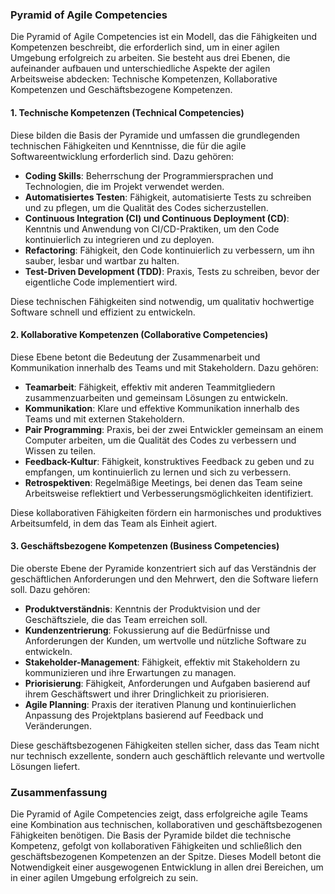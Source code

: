 ### Pyramid of Agile Competencies

Die Pyramid of Agile Competencies ist ein Modell, das die Fähigkeiten und Kompetenzen beschreibt, die erforderlich sind, um in einer agilen Umgebung erfolgreich zu arbeiten. Sie besteht aus drei Ebenen, die aufeinander aufbauen und unterschiedliche Aspekte der agilen Arbeitsweise abdecken: Technische Kompetenzen, Kollaborative Kompetenzen und Geschäftsbezogene Kompetenzen.

#### 1. Technische Kompetenzen (Technical Competencies)

Diese bilden die Basis der Pyramide und umfassen die grundlegenden technischen Fähigkeiten und Kenntnisse, die für die agile Softwareentwicklung erforderlich sind. Dazu gehören:

- **Coding Skills**: Beherrschung der Programmiersprachen und Technologien, die im Projekt verwendet werden.
- **Automatisiertes Testen**: Fähigkeit, automatisierte Tests zu schreiben und zu pflegen, um die Qualität des Codes sicherzustellen.
- **Continuous Integration (CI) und Continuous Deployment (CD)**: Kenntnis und Anwendung von CI/CD-Praktiken, um den Code kontinuierlich zu integrieren und zu deployen.
- **Refactoring**: Fähigkeit, den Code kontinuierlich zu verbessern, um ihn sauber, lesbar und wartbar zu halten.
- **Test-Driven Development (TDD)**: Praxis, Tests zu schreiben, bevor der eigentliche Code implementiert wird.

Diese technischen Fähigkeiten sind notwendig, um qualitativ hochwertige Software schnell und effizient zu entwickeln.

#### 2. Kollaborative Kompetenzen (Collaborative Competencies)

Diese Ebene betont die Bedeutung der Zusammenarbeit und Kommunikation innerhalb des Teams und mit Stakeholdern. Dazu gehören:

- **Teamarbeit**: Fähigkeit, effektiv mit anderen Teammitgliedern zusammenzuarbeiten und gemeinsam Lösungen zu entwickeln.
- **Kommunikation**: Klare und effektive Kommunikation innerhalb des Teams und mit externen Stakeholdern.
- **Pair Programming**: Praxis, bei der zwei Entwickler gemeinsam an einem Computer arbeiten, um die Qualität des Codes zu verbessern und Wissen zu teilen.
- **Feedback-Kultur**: Fähigkeit, konstruktives Feedback zu geben und zu empfangen, um kontinuierlich zu lernen und sich zu verbessern.
- **Retrospektiven**: Regelmäßige Meetings, bei denen das Team seine Arbeitsweise reflektiert und Verbesserungsmöglichkeiten identifiziert.

Diese kollaborativen Fähigkeiten fördern ein harmonisches und produktives Arbeitsumfeld, in dem das Team als Einheit agiert.

#### 3. Geschäftsbezogene Kompetenzen (Business Competencies)

Die oberste Ebene der Pyramide konzentriert sich auf das Verständnis der geschäftlichen Anforderungen und den Mehrwert, den die Software liefern soll. Dazu gehören:

- **Produktverständnis**: Kenntnis der Produktvision und der Geschäftsziele, die das Team erreichen soll.
- **Kundenzentrierung**: Fokussierung auf die Bedürfnisse und Anforderungen der Kunden, um wertvolle und nützliche Software zu entwickeln.
- **Stakeholder-Management**: Fähigkeit, effektiv mit Stakeholdern zu kommunizieren und ihre Erwartungen zu managen.
- **Priorisierung**: Fähigkeit, Anforderungen und Aufgaben basierend auf ihrem Geschäftswert und ihrer Dringlichkeit zu priorisieren.
- **Agile Planning**: Praxis der iterativen Planung und kontinuierlichen Anpassung des Projektplans basierend auf Feedback und Veränderungen.

Diese geschäftsbezogenen Fähigkeiten stellen sicher, dass das Team nicht nur technisch exzellente, sondern auch geschäftlich relevante und wertvolle Lösungen liefert.

### Zusammenfassung

Die Pyramid of Agile Competencies zeigt, dass erfolgreiche agile Teams eine Kombination aus technischen, kollaborativen und geschäftsbezogenen Fähigkeiten benötigen. Die Basis der Pyramide bildet die technische Kompetenz, gefolgt von kollaborativen Fähigkeiten und schließlich den geschäftsbezogenen Kompetenzen an der Spitze. Dieses Modell betont die Notwendigkeit einer ausgewogenen Entwicklung in allen drei Bereichen, um in einer agilen Umgebung erfolgreich zu sein.